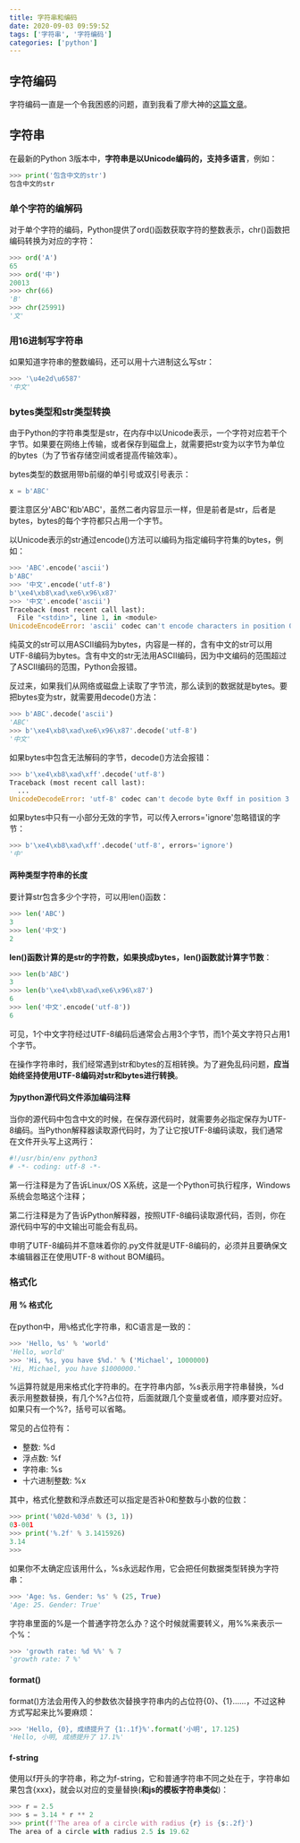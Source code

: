 ```yaml
---
title: 字符串和编码
date: 2020-09-03 09:59:52
tags: ['字符串', '字符编码']
categories: ['python']
---
```


## 字符编码

字符编码一直是一个令我困惑的问题，直到我看了廖大神的[这篇文章](https://www.liaoxuefeng.com/wiki/1016959663602400/1017075323632896)。

## 字符串

在最新的Python 3版本中，**字符串是以Unicode编码的，支持多语言**，例如：

```py
>>> print('包含中文的str')
包含中文的str
```

### 单个字符的编解码
对于单个字符的编码，Python提供了ord()函数获取字符的整数表示，chr()函数把编码转换为对应的字符：

```py
>>> ord('A')
65
>>> ord('中')
20013
>>> chr(66)
'B'
>>> chr(25991)
'文'
```

### 用16进制写字符串

如果知道字符串的整数编码，还可以用十六进制这么写str：

```py
>>> '\u4e2d\u6587'
'中文'
```

### bytes类型和str类型转换

由于Python的字符串类型是str，在内存中以Unicode表示，一个字符对应若干个字节。如果要在网络上传输，或者保存到磁盘上，就需要把str变为以字节为单位的bytes（为了节省存储空间或者提高传输效率）。

bytes类型的数据用带b前缀的单引号或双引号表示：

```py
x = b'ABC'
```

要注意区分'ABC'和b'ABC'，虽然二者内容显示一样，但是前者是str，后者是bytes，bytes的每个字符都只占用一个字节。

以Unicode表示的str通过encode()方法可以编码为指定编码字符集的bytes，例如：

```py
>>> 'ABC'.encode('ascii')
b'ABC'
>>> '中文'.encode('utf-8')
b'\xe4\xb8\xad\xe6\x96\x87'
>>> '中文'.encode('ascii')
Traceback (most recent call last):
  File "<stdin>", line 1, in <module>
UnicodeEncodeError: 'ascii' codec can't encode characters in position 0-1: ordinal not in range(128)
```

纯英文的str可以用ASCII编码为bytes，内容是一样的，含有中文的str可以用UTF-8编码为bytes。含有中文的str无法用ASCII编码，因为中文编码的范围超过了ASCII编码的范围，Python会报错。

反过来，如果我们从网络或磁盘上读取了字节流，那么读到的数据就是bytes。要把bytes变为str，就需要用decode()方法：

```py
>>> b'ABC'.decode('ascii')
'ABC'
>>> b'\xe4\xb8\xad\xe6\x96\x87'.decode('utf-8')
'中文'
```

如果bytes中包含无法解码的字节，decode()方法会报错：

```py
>>> b'\xe4\xb8\xad\xff'.decode('utf-8')
Traceback (most recent call last):
  ...
UnicodeDecodeError: 'utf-8' codec can't decode byte 0xff in position 3: invalid start byte
```

如果bytes中只有一小部分无效的字节，可以传入errors='ignore'忽略错误的字节：

```py
>>> b'\xe4\xb8\xad\xff'.decode('utf-8', errors='ignore')
'中'
```

#### 两种类型字符串的长度

要计算str包含多少个字符，可以用len()函数：

```py
>>> len('ABC')
3
>>> len('中文')
2
```

**len()函数计算的是str的字符数，如果换成bytes，len()函数就计算字节数**：

```py
>>> len(b'ABC')
3
>>> len(b'\xe4\xb8\xad\xe6\x96\x87')
6
>>> len('中文'.encode('utf-8'))
6
```

可见，1个中文字符经过UTF-8编码后通常会占用3个字节，而1个英文字符只占用1个字节。

在操作字符串时，我们经常遇到str和bytes的互相转换。为了避免乱码问题，**应当始终坚持使用UTF-8编码对str和bytes进行转换**。

#### 为python源代码文件添加编码注释

当你的源代码中包含中文的时候，在保存源代码时，就需要务必指定保存为UTF-8编码。当Python解释器读取源代码时，为了让它按UTF-8编码读取，我们通常在文件开头写上这两行：

```py
#!/usr/bin/env python3
# -*- coding: utf-8 -*-
```

第一行注释是为了告诉Linux/OS X系统，这是一个Python可执行程序，Windows系统会忽略这个注释；

第二行注释是为了告诉Python解释器，按照UTF-8编码读取源代码，否则，你在源代码中写的中文输出可能会有乱码。

申明了UTF-8编码并不意味着你的.py文件就是UTF-8编码的，必须并且要确保文本编辑器正在使用UTF-8 without BOM编码。

### 格式化

#### 用 % 格式化

在python中，用`%`格式化字符串，和C语言是一致的：

```py
>>> 'Hello, %s' % 'world'
'Hello, world'
>>> 'Hi, %s, you have $%d.' % ('Michael', 1000000)
'Hi, Michael, you have $1000000.'
```

%运算符就是用来格式化字符串的。在字符串内部，%s表示用字符串替换，%d表示用整数替换，有几个%?占位符，后面就跟几个变量或者值，顺序要对应好。如果只有一个%?，括号可以省略。

常见的占位符有：

- 整数: %d
- 浮点数: %f
- 字符串: %s
- 十六进制整数: %x

其中，格式化整数和浮点数还可以指定是否补0和整数与小数的位数：

```py
>>> print('%02d-%03d' % (3, 1))
03-001
>>> print('%.2f' % 3.1415926)
3.14
>>>
```

如果你不太确定应该用什么，%s永远起作用，它会把任何数据类型转换为字符串：

```py
>>> 'Age: %s. Gender: %s' % (25, True)
'Age: 25. Gender: True'
```

字符串里面的%是一个普通字符怎么办？这个时候就需要转义，用%%来表示一个%：

```py
>>> 'growth rate: %d %%' % 7
'growth rate: 7 %'
```

#### format()

format()方法会用传入的参数依次替换字符串内的占位符{0}、{1}……，不过这种方式写起来比%要麻烦：

```py
>>> 'Hello, {0}, 成绩提升了 {1:.1f}%'.format('小明', 17.125)
'Hello, 小明, 成绩提升了 17.1%'
```

#### f-string

使用以f开头的字符串，称之为f-string，它和普通字符串不同之处在于，字符串如果包含{xxx}，就会以对应的变量替换(**和js的模板字符串类似**)：

```py
>>> r = 2.5
>>> s = 3.14 * r ** 2
>>> print(f'The area of a circle with radius {r} is {s:.2f}')
The area of a circle with radius 2.5 is 19.62
```
